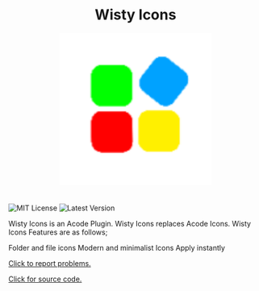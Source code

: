 <div align="center">
<h1>Wisty Icons</h1>

 <img alt="logo" src="https://github.com/mertsinanbasaran/wisty-icons/blob/main/icon.png" width="60%" />
</div>
 <br><br>
  <img alt="MIT License" src="https://img.shields.io/badge/License-MIT-C329FF.svg?logo=apache"/>
  <img alt="Latest Version" src="https://img.shields.io/badge/Latest%20version-V1.0.0-C329FF?logo=github"/>

<p>Wisty Icons is an Acode Plugin. Wisty Icons replaces Acode Icons. Wisty Icons Features are as follows;</p>
Folder and file icons
Modern and minimalist Icons
Apply instantly

</div>


[Click to report problems.](https://github.com/mertsinanbasaran/wisty-icons/issues)

[Click for source code.](https://github.com/sebastianjnuwu/acode-plugins/tree/acode/packages/material-icons)
